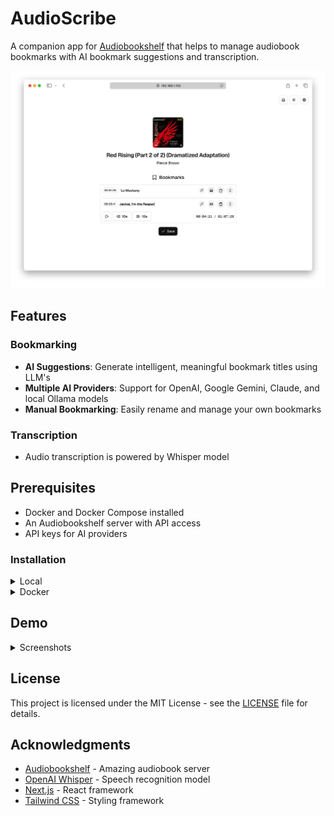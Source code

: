 # AudioScribe

A companion app for [Audiobookshelf](https://www.audiobookshelf.org/) that helps to manage audiobook bookmarks with AI bookmark suggestions and transcription.

![Bookmark Editing](demo/screenshots/edit.png)

## Features

### Bookmarking

- **AI Suggestions**: Generate intelligent, meaningful bookmark titles using LLM's
- **Multiple AI Providers**: Support for OpenAI, Google Gemini, Claude, and local Ollama models
- **Manual Bookmarking**: Easily rename and manage your own bookmarks

### Transcription

- Audio transcription is powered by Whisper model

## Prerequisites

- Docker and Docker Compose installed
- An Audiobookshelf server with API access
- API keys for AI providers

### Installation

<details>
<summary>Local</summary>

#### Dependencies

```sh
brew install ffmpeg
```

#### Ollama
```sh
 # Embedder
ollama pull all-minilm:latest

ollama pull llama3.2:3b 
```

#### Install

```sh
clone git@github.com:shakogegia/audioscribe.git
cd audioscribe
npm install
cp .env.example .env
```

#### Run

```sh
npm run dev

# or 
npm run build
npm run start

```
</details>

<details>
<summary>Docker</summary>

The included `docker-compose.yml` provides a complete setup:

```yaml
version: "3.8"

services:
  audiobook-bookmark-wizard:
    image: shakogegia/audiobook-bookmark-wizard:latest
    container_name: audiobook-bookmark-wizard
    user: "${UID:-1000}:${GID:-1000}"
    ports:
      - 3000:3000
    restart: unless-stopped
    volumes:
      - ./app-data:/app/data # Persist config files
      - ./temp-cache:/tmp/audiobook-wizard # Persist audio cache
```
</details>

## Demo

<details>
<summary>Screenshots</summary>

![Book Search](demo/screenshots/search.png)
![Book Management](demo/screenshots/book.png)
![ASR Transcription](demo/screenshots/asr.png)
![Audiobookshelf](demo/screenshots/audiobookshelf.png)
</details>

## License

This project is licensed under the MIT License - see the [LICENSE](LICENSE) file for details.

## Acknowledgments

- [Audiobookshelf](https://www.audiobookshelf.org/) - Amazing audiobook server
- [OpenAI Whisper](https://github.com/openai/whisper) - Speech recognition model
- [Next.js](https://nextjs.org/) - React framework
- [Tailwind CSS](https://tailwindcss.com/) - Styling framework
